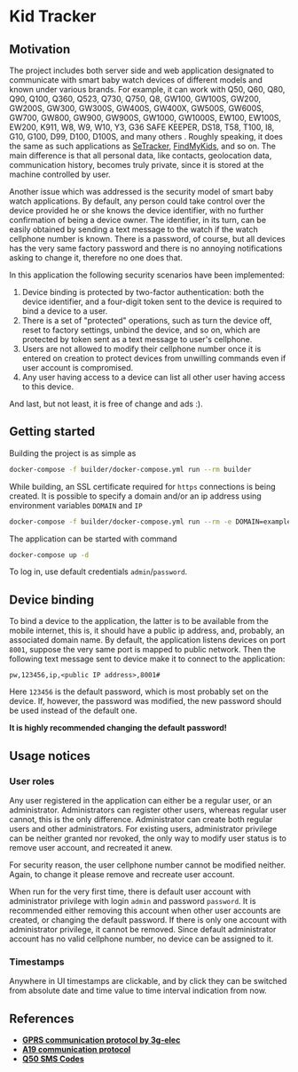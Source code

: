 # Kid Tracker

## Motivation

The project includes both server side and web application designated to communicate with 
smart baby watch devices of different models and known under various brands. For example, 
it can work with Q50, Q60, Q80, Q90, Q100, Q360, Q523, Q730, Q750, Q8, GW100, GW100S, GW200, 
GW200S, GW300, GW300S, GW400S, GW400X, GW500S, GW600S, GW700, GW800, GW900, GW900S, GW1000, 
GW1000S, EW100, EW100S, EW200, K911, W8, W9, W10, Y3, G36 SAFE KEEPER, DS18, T58, T100, I8, 
G10, G100, D99, D100, D100S, and many others . Roughly speaking, it does the same as
such applications as [SeTracker](https://setracker.org/), [FindMyKids](https://findmykids.org/), and so on. 
The main difference is that all personal data, like contacts, geolocation data, 
communication history, becomes truly private, since it is stored at the machine 
controlled by user.

Another issue which was addressed is the security model of smart baby watch applications.
By default, any person could take control over the device provided he or she knows the device
identifier, with no further confirmation of being a device owner. The identifier, in its turn, 
can be easily obtained by sending a text message to the watch if the watch cellphone number 
is known. There is a password, of course, but all devices has the very same factory password
and there is no annoying notifications asking to change it, therefore no one does that.

In this application the following security scenarios have been implemented: 
1. Device binding is protected by two-factor authentication: both the device identifier, and a 
four-digit token sent to the device is required to bind a device to a user.
2. There is a set of "protected" operations, such as turn the device off, reset to factory settings, 
unbind the device, and so on, which are protected by token sent as a text message to user's cellphone.
3. Users are not allowed to modify their cellphone number once it is entered on creation 
to protect devices from unwilling commands even if user account is compromised.
4. Any user having access to a device can list all other user having access to this device.

And last, but not least, it is free of change and ads :).

## Getting started

Building the project is as simple as
```bash
docker-compose -f builder/docker-compose.yml run --rm builder
```
While building, an SSL certificate required for `https` connections is being created. 
It is possible to specify a domain and/or an ip address using environment variables `DOMAIN` and `IP`
```bash
docker-compose -f builder/docker-compose.yml run --rm -e DOMAIN=example.com -e IP=123.45.67.89 builder
```

The application can be started with command
```bash
docker-compose up -d
```

To log in, use default credentials `admin`/`password`.

## Device binding

To bind a device to the application, the latter is to be available from the
mobile internet, this is, it should have a public ip address, and, probably,
an associated domain name. By default, the application listens devices on port `8001`,
suppose the very same port is mapped to public network. Then the following text message
sent to device make it to connect to the application:
```
pw,123456,ip,<public IP address>,8001#
```
Here `123456` is the default password, which is most probably set on the device. If, however, the password
was modified, the new password should be used instead of the default one. 

**It is highly recommended changing the default password!**

## Usage notices

### User roles
Any user registered in the application can either be a regular user, or an administrator. 
Administrators can register other users, whereas regular user cannot, this is the only 
difference. Administrator can create both regular users and other administrators. For existing
users, administrator privilege can be neither granted nor revoked, the only way to modify user
status is to remove user account, and recreated it anew.

For security reason, the user cellphone number cannot be modified neither. Again, to change it
please remove and recreate user account.

When run for the very first time, there is default user account with administrator privilege with 
login `admin` and password `password`. It is recommended either removing this account when other
user accounts are created, or changing the default password. If there is only one account with 
administrator privilege, it cannot be removed. Since default administrator account has no valid
cellphone number, no device can be assigned to it.

### Timestamps
Anywhere in UI timestamps are clickable, and by click they can be switched from absolute date and time
value to time interval indication from now.

## References

- [**GPRS communication protocol by 3g-elec**](https://github.com/tananaev/traccar/files/213814/3g.elec.comm.protocol.docx)
- [**A19 communication protocol**](https://www.istartek.com/wp-content/uploads/2019/03/A19-Communication-Protocol.pdf)
- [**Q50 SMS Codes**](http://deneysel-nadir.blogspot.com/2018/02/q50-sms-codes-q50-smart-watch-q50-sms.html)
